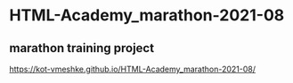 # HTML-Academy_marathon-2021-08
## marathon training project
https://kot-vmeshke.github.io/HTML-Academy_marathon-2021-08/
